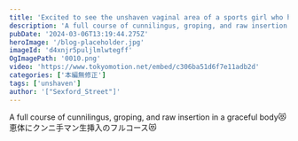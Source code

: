 ```yaml
---
title: 'Excited to see the unshaven vaginal area of a sports girl who has been dancing all her life'
description: 'A full course of cunnilingus, groping, and raw insertion in a graceful body😻'
pubDate: '2024-03-06T13:19:44.275Z'
heroImage: '/blog-placeholder.jpg'
imageId: 'd4xnjr5puljlmlwtegff'
OgImagePath: '0010.png'
video: 'https://www.tokyomotion.net/embed/c306ba51d6f7e11adb2d'
categories: ['本編無修正']
tags: ['unshaven']
author: '["Sexford_Street"]'
---
```


A full course of cunnilingus, groping, and raw insertion in a graceful body😻<br>
恵体にクンニ手マン生挿入のフルコース😻




